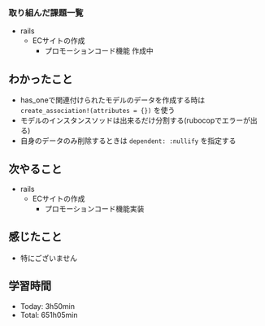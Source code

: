 ### 取り組んだ課題一覧
- rails
  - ECサイトの作成
    - プロモーションコード機能 作成中
## わかったこと
- has_oneで関連付けられたモデルのデータを作成する時は `create_association!(attributes = {})` を使う
- モデルのインスタンスソッドは出来るだけ分割する(rubocopでエラーが出る)
- 自身のデータのみ削除するときは `dependent: :nullify` を指定する
## 次やること
- rails
  - ECサイトの作成
    - プロモーションコード機能実装
## 感じたこと
- 特にございません
## 学習時間
- Today: 3h50min
- Total: 651h05min
